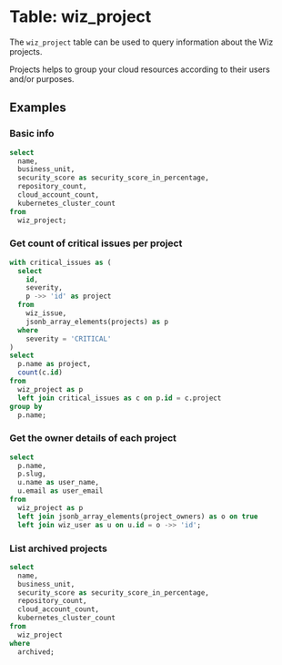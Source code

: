 # Table: wiz_project

The `wiz_project` table can be used to query information about the Wiz projects.

Projects helps to group your cloud resources according to their users and/or purposes.

## Examples

### Basic info

```sql
select
  name,
  business_unit,
  security_score as security_score_in_percentage,
  repository_count,
  cloud_account_count,
  kubernetes_cluster_count
from
  wiz_project;
```

### Get count of critical issues per project

```sql
with critical_issues as (
  select
    id,
    severity,
    p ->> 'id' as project
  from
    wiz_issue,
    jsonb_array_elements(projects) as p
  where
    severity = 'CRITICAL'
)
select
  p.name as project,
  count(c.id)
from
  wiz_project as p
  left join critical_issues as c on p.id = c.project
group by
  p.name;
```

### Get the owner details of each project

```sql
select
  p.name,
  p.slug,
  u.name as user_name,
  u.email as user_email
from
  wiz_project as p
  left join jsonb_array_elements(project_owners) as o on true
  left join wiz_user as u on u.id = o ->> 'id';
```

### List archived projects

```sql
select
  name,
  business_unit,
  security_score as security_score_in_percentage,
  repository_count,
  cloud_account_count,
  kubernetes_cluster_count
from
  wiz_project
where
  archived;
```

